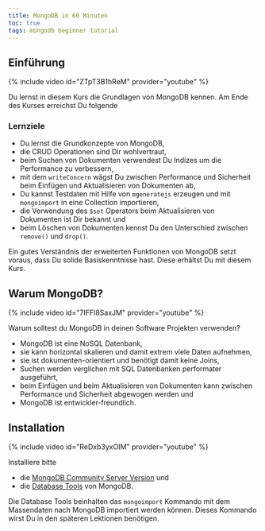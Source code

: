 ```yaml
---
title: MongoDB in 60 Minuten
toc: true
tags: mongodb beginner tutorial
---
```


## Einführung

{% include video id="ZTpT3B1hReM" provider="youtube" %}

Du lernst in diesem Kurs die Grundlagen von MongoDB kennen. Am Ende des Kurses erreichst Du folgende

### Lernziele

- Du lernst die Grundkonzepte von MongoDB,
- die CRUD Operationen sind Dir wohlvertraut,
- beim Suchen von Dokumenten verwendest Du Indizes um die Performance zu verbessern,
- mit dem `writeConcern` wägst Du zwischen Performance und Sicherheit beim Einfügen und Aktualisieren von Dokumenten ab,
- Du kannst Testdaten mit Hilfe von `mgeneratejs` erzeugen und mit `mongoimport` in eine Collection importieren,
- die Verwendung des `$set` Operators beim Aktualisieren von Dokumenten ist Dir bekannt und
- beim Löschen von Dokumenten kennst Du den Unterschied zwischen `remove()` und `drop()`.

Ein gutes Verständnis der erweiterten Funktionen von MongoDB setzt voraus, dass Du solide Basiskenntnisse hast. Diese erhältst Du mit diesem Kurs.

## Warum MongoDB?

{% include video id="7IFFI8SaxJM" provider="youtube" %}

Warum solltest du MongoDB in deinen Software Projekten verwenden?

- MongoDB ist eine NoSQL Datenbank,
- sie kann horizontal skalieren und damit extrem viele Daten aufnehmen,
- sie ist dokumenten-orientiert und benötigt damit keine Joins,
- Suchen werden verglichen mit SQL Datenbanken performater ausgeführt,
- beim Einfügen und beim Aktualisieren von Dokumenten kann zwischen Performance und Sicherheit abgewogen werden und 
- MongoDB ist entwickler-freundlich.

## Installation

{% include video id="ReDxb3yxOIM" provider="youtube" %}

Installiere bitte 
- die [MongoDB Community Server Version](https://www.mongodb.com/try/download/community) und 
- die [Database Tools](https://www.mongodb.com/try/download/database-tools) von MongoDB.

Die Database Tools beinhalten das `mongoimport` Kommando mit dem Massendaten nach MongoDB importiert werden können. Dieses Kommando wirst Du in den späteren Lektionen benötigen.
